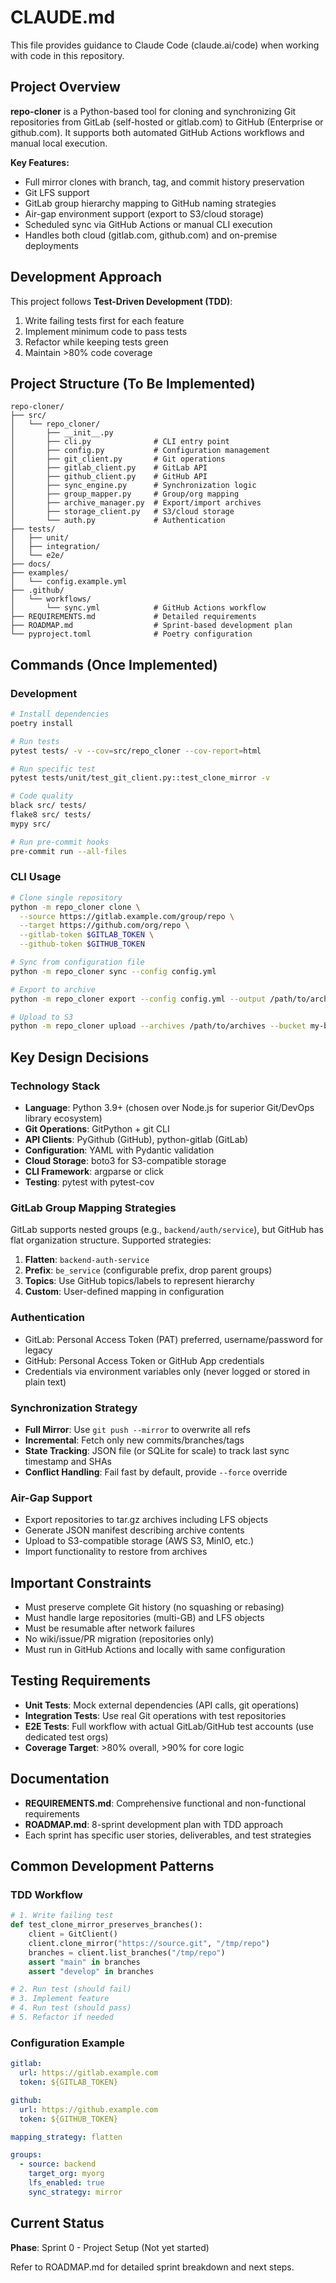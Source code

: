 # CLAUDE.md

This file provides guidance to Claude Code (claude.ai/code) when working with code in this repository.

## Project Overview

**repo-cloner** is a Python-based tool for cloning and synchronizing Git repositories from GitLab (self-hosted or gitlab.com) to GitHub (Enterprise or github.com). It supports both automated GitHub Actions workflows and manual local execution.

**Key Features:**
- Full mirror clones with branch, tag, and commit history preservation
- Git LFS support
- GitLab group hierarchy mapping to GitHub naming strategies
- Air-gap environment support (export to S3/cloud storage)
- Scheduled sync via GitHub Actions or manual CLI execution
- Handles both cloud (gitlab.com, github.com) and on-premise deployments

## Development Approach

This project follows **Test-Driven Development (TDD)**:
1. Write failing tests first for each feature
2. Implement minimum code to pass tests
3. Refactor while keeping tests green
4. Maintain >80% code coverage

## Project Structure (To Be Implemented)

```
repo-cloner/
├── src/
│   └── repo_cloner/
│       ├── __init__.py
│       ├── cli.py              # CLI entry point
│       ├── config.py           # Configuration management
│       ├── git_client.py       # Git operations
│       ├── gitlab_client.py    # GitLab API
│       ├── github_client.py    # GitHub API
│       ├── sync_engine.py      # Synchronization logic
│       ├── group_mapper.py     # Group/org mapping
│       ├── archive_manager.py  # Export/import archives
│       ├── storage_client.py   # S3/cloud storage
│       └── auth.py             # Authentication
├── tests/
│   ├── unit/
│   ├── integration/
│   └── e2e/
├── docs/
├── examples/
│   └── config.example.yml
├── .github/
│   └── workflows/
│       └── sync.yml            # GitHub Actions workflow
├── REQUIREMENTS.md             # Detailed requirements
├── ROADMAP.md                  # Sprint-based development plan
└── pyproject.toml              # Poetry configuration
```

## Commands (Once Implemented)

### Development
```bash
# Install dependencies
poetry install

# Run tests
pytest tests/ -v --cov=src/repo_cloner --cov-report=html

# Run specific test
pytest tests/unit/test_git_client.py::test_clone_mirror -v

# Code quality
black src/ tests/
flake8 src/ tests/
mypy src/

# Run pre-commit hooks
pre-commit run --all-files
```

### CLI Usage
```bash
# Clone single repository
python -m repo_cloner clone \
  --source https://gitlab.example.com/group/repo \
  --target https://github.com/org/repo \
  --gitlab-token $GITLAB_TOKEN \
  --github-token $GITHUB_TOKEN

# Sync from configuration file
python -m repo_cloner sync --config config.yml

# Export to archive
python -m repo_cloner export --config config.yml --output /path/to/archives

# Upload to S3
python -m repo_cloner upload --archives /path/to/archives --bucket my-bucket
```

## Key Design Decisions

### Technology Stack
- **Language**: Python 3.9+ (chosen over Node.js for superior Git/DevOps library ecosystem)
- **Git Operations**: GitPython + git CLI
- **API Clients**: PyGithub (GitHub), python-gitlab (GitLab)
- **Configuration**: YAML with Pydantic validation
- **Cloud Storage**: boto3 for S3-compatible storage
- **CLI Framework**: argparse or click
- **Testing**: pytest with pytest-cov

### GitLab Group Mapping Strategies
GitLab supports nested groups (e.g., `backend/auth/service`), but GitHub has flat organization structure. Supported strategies:

1. **Flatten**: `backend-auth-service`
2. **Prefix**: `be_service` (configurable prefix, drop parent groups)
3. **Topics**: Use GitHub topics/labels to represent hierarchy
4. **Custom**: User-defined mapping in configuration

### Authentication
- GitLab: Personal Access Token (PAT) preferred, username/password for legacy
- GitHub: Personal Access Token or GitHub App credentials
- Credentials via environment variables only (never logged or stored in plain text)

### Synchronization Strategy
- **Full Mirror**: Use `git push --mirror` to overwrite all refs
- **Incremental**: Fetch only new commits/branches/tags
- **State Tracking**: JSON file (or SQLite for scale) to track last sync timestamp and SHAs
- **Conflict Handling**: Fail fast by default, provide `--force` override

### Air-Gap Support
- Export repositories to tar.gz archives including LFS objects
- Generate JSON manifest describing archive contents
- Upload to S3-compatible storage (AWS S3, MinIO, etc.)
- Import functionality to restore from archives

## Important Constraints

- Must preserve complete Git history (no squashing or rebasing)
- Must handle large repositories (multi-GB) and LFS objects
- Must be resumable after network failures
- No wiki/issue/PR migration (repositories only)
- Must run in GitHub Actions and locally with same configuration

## Testing Requirements

- **Unit Tests**: Mock external dependencies (API calls, git operations)
- **Integration Tests**: Use real Git operations with test repositories
- **E2E Tests**: Full workflow with actual GitLab/GitHub test accounts (use dedicated test orgs)
- **Coverage Target**: >80% overall, >90% for core logic

## Documentation

- **REQUIREMENTS.md**: Comprehensive functional and non-functional requirements
- **ROADMAP.md**: 8-sprint development plan with TDD approach
- Each sprint has specific user stories, deliverables, and test strategies

## Common Development Patterns

### TDD Workflow
```python
# 1. Write failing test
def test_clone_mirror_preserves_branches():
    client = GitClient()
    client.clone_mirror("https://source.git", "/tmp/repo")
    branches = client.list_branches("/tmp/repo")
    assert "main" in branches
    assert "develop" in branches

# 2. Run test (should fail)
# 3. Implement feature
# 4. Run test (should pass)
# 5. Refactor if needed
```

### Configuration Example
```yaml
gitlab:
  url: https://gitlab.example.com
  token: ${GITLAB_TOKEN}

github:
  url: https://github.example.com
  token: ${GITHUB_TOKEN}

mapping_strategy: flatten

groups:
  - source: backend
    target_org: myorg
    lfs_enabled: true
    sync_strategy: mirror
```

## Current Status

**Phase**: Sprint 0 - Project Setup (Not yet started)

Refer to ROADMAP.md for detailed sprint breakdown and next steps.
